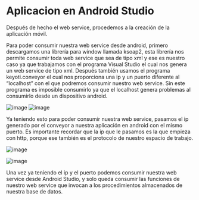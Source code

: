 # Aplicacion en Android Studio

Después de hecho el web service, procedemos a la creación de la aplicación móvil. 

Para poder consumir nuestra web service desde android, primero descargamos una librería para window llamada ksoap2, esta librería nos permite consumir toda web service que sea de tipo xml y ese es nuestro caso ya que trabajamos con el programa Visual Studio el cual nos genera un web service de tipo xml. Después también usamos el programa keyoti.conveyor el cual nos proporciona una ip y un puerto diferente al “localhost” con el que podremos consumir nuestro web service. Sin este programa es imposible consumirlo ya que el localhost genera problemas al consumirlo desde un dispositivo android. 

![image](https://user-images.githubusercontent.com/37960514/61086266-0570b480-a3f8-11e9-959f-fd1050116230.png)   ![image](https://user-images.githubusercontent.com/37960514/61086312-233e1980-a3f8-11e9-917e-5b09044ec9ba.png)

Ya teniendo esto para poder consumir nuestra web service, pasamos el ip generado por el conveyor a nuestra aplicación en android con el mismo puerto. Es importante recordar que la ip que le pasamos es la que empieza con http, porque ese también es el protocolo de nuestro espacio de trabajo.

![image](https://user-images.githubusercontent.com/37960514/61086416-67311e80-a3f8-11e9-8743-badf341bf182.png)

![image](https://user-images.githubusercontent.com/37960514/61086440-76b06780-a3f8-11e9-9bed-f00dee4c2ef8.png)

Una vez ya teniendo el ip y el puerto podemos consumir nuestra web service desde Android Studio, y solo queda consumir las funciones de nuestro web service que invocan a los procedimientos almacenados de nuestra base de datos.
